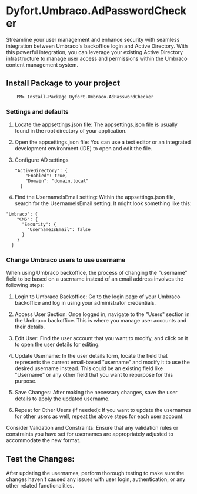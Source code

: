 # Dyfort.Umbraco.AdPasswordChecker

Streamline your user management and enhance security with seamless integration between Umbraco's backoffice login and Active Directory. With this powerful integration, you can leverage your existing Active Directory infrastructure to manage user access and permissions within the Umbraco content management system.


## Install Package to your project

```
    PM> Install-Package Dyfort.Umbraco.AdPasswordChecker
```

### Settings and defaults

1. Locate the appsettings.json file: The appsettings.json file is usually found in the root directory of your application.

1. Open the appsettings.json file: You can use a text editor or an integrated development environment (IDE) to open and edit the file.

1. Configure AD settings
    ```
    "ActiveDirectory": {
        "Enabled": true,
        "Domain": "domain.local"
      }
    ```

1. Find the UsernameIsEmail setting: Within the appsettings.json file, search for the UsernameIsEmail setting. It might look something like this:


```
"Umbraco": {
    "CMS": {         
      "Security": {
        "UsernameIsEmail": false
      }     
    }
  }
```

### Change Umbraco users to use username

When using Umbraco backoffice, the process of changing the "username" field to be based on a username instead of an email address involves the following steps:

1. Login to Umbraco Backoffice: Go to the login page of your Umbraco backoffice and log in using your administrator credentials.

1. Access User Section: Once logged in, navigate to the "Users" section in the Umbraco backoffice. This is where you manage user accounts and their details.

1. Edit User: Find the user account that you want to modify, and click on it to open the user details for editing.

1. Update Username: In the user details form, locate the field that represents the current email-based "username" and modify it to use the desired username instead. This could be an existing field like "Username" or any other field that you want to repurpose for this purpose.

1. Save Changes: After making the necessary changes, save the user details to apply the updated username.

1. Repeat for Other Users (if needed): If you want to update the usernames for other users as well, repeat the above steps for each user account.

Consider Validation and Constraints: Ensure that any validation rules or constraints you have set for usernames are appropriately adjusted to accommodate the new format.

## Test the Changes:
After updating the usernames, perform thorough testing to make sure the changes haven't caused any issues with user login, authentication, or any other related functionalities.
